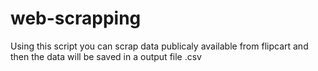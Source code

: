 # web-scrapping

Using this script you can scrap data publicaly available from flipcart and then the data will be saved in a output file .csv 
